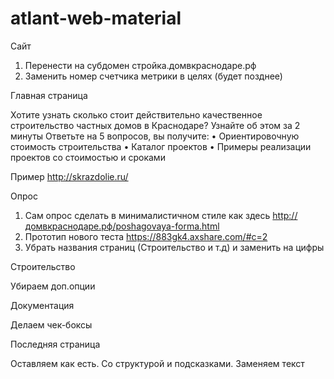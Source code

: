 # atlant-web-material

Сайт
1.	Перенести на субдомен стройка.домвкраснодаре.рф
2.	Заменить номер счетчика метрики в целях (будет позднее)

Главная страница

Хотите узнать сколько стоит действительно качественное строительство частных домов в Краснодаре?
Узнайте об этом за 2 минуты 
Ответьте на 5 вопросов, вы получите:
•	Ориентировочную стоимость строительства
•	Каталог проектов
•	Примеры реализации проектов со стоимостью и сроками
<!-- Рассчитать стоимость дома -->
Пример http://skrazdolie.ru/ 

Опрос

1.	Сам опрос сделать в минималистичном стиле как здесь 
http://домвкраснодаре.рф/poshagovaya-forma.html
2.	Прототип нового теста
https://883gk4.axshare.com/#c=2 
3.	Убрать названия страниц (Строительство и т.д) и заменить на цифры

Строительство

Убираем доп.опции

Документация

Делаем чек-боксы

Последняя страница

Оставляем как есть. Со структурой и подсказками. Заменяем текст
